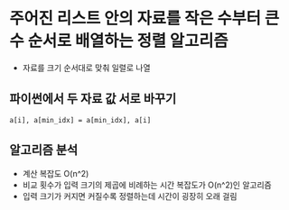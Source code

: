 # 주어진 리스트 안의 자료를 작은 수부터 큰 수 순서로 배열하는 정렬 알고리즘
- 자료를 크기 순서대로 맞춰 일렬로 나열

## 파이썬에서 두 자료 값 서로 바꾸기
```
a[i], a[min_idx] = a[min_idx], a[i]
```

## 알고리즘 분석
- 계산 복잡도 O(n^2)
- 비교 횟수가 입력 크기의 제곱에 비례하는 시간 복잡도가 O(n^2)인 알고리즘
- 입력 크기가 커지면 커질수록 정렬하는데 시간이 굉장히 오래 걸림